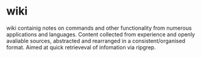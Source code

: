 # wiki 
wiki containig notes on commands and other functionality from numerous applications and languages.
Content collected from experience and openly avaliable sources, abstracted and rearranged in a consistent/organised format.
Aimed at quick retrieveval of infomation via ripgrep.
